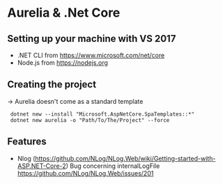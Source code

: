 # Aurelia & .Net Core

## Setting up your machine with VS 2017
 * .NET CLI from https://www.microsoft.com/net/core
 * Node.js from https://nodejs.org

## Creating the project
 -> Aurelia doesn't come as a standard template
```
 dotnet new --install "Microsoft.AspNetCore.SpaTemplates::*"
 dotnet new aurelia -o "Path/To/The/Project" --force
```

## Features
* Nlog (https://github.com/NLog/NLog.Web/wiki/Getting-started-with-ASP.NET-Core-2)
	Bug concerning internalLogFile https://github.com/NLog/NLog.Web/issues/201
